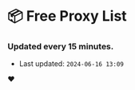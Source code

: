 # :package: Free Proxy List
### Updated every 15 minutes.

- Last updated: `2024-06-16 13:09`

:heart:
